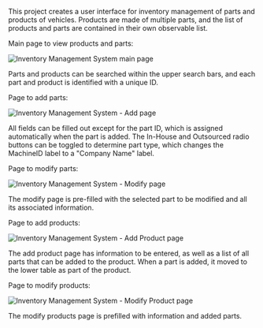 This project creates a user interface for inventory management of parts and products of vehicles. Products are made of multiple parts, and the list of products and parts are contained in their own observable list. 

Main page to view products and parts:

![Inventory Management System main page](https://github.com/Cthuluz/Inventory-System-Project/assets/23242570/5e399ad9-014c-42f7-8a59-483ea0bbb063)

Parts and products can be searched within the upper search bars, and each part and product is identified with a unique ID.

Page to add parts:

![Inventory Management System - Add page](https://github.com/Cthuluz/Inventory-System-Project/assets/23242570/2e4ea61e-5aaf-403c-a15f-ce28e7630497)

All fields can be filled out except for the part ID, which is assigned automatically when the part is added. The In-House and Outsourced radio buttons can be toggled to determine part type, which changes the MachineID label to a "Company Name" label.

Page to modify parts:

![Inventory Management System - Modify page](https://github.com/Cthuluz/Inventory-System-Project/assets/23242570/11d4d975-e6bf-4859-976c-76f4a77dde03)

The modify page is pre-filled with the selected part to be modified and all its associated information.

Page to add products:

![Inventory Management System - Add Product page](https://github.com/Cthuluz/Inventory-System-Project/assets/23242570/cfb0a6d6-8c46-4fd7-9be1-b414af7b4321)

The add product page has information to be entered, as well as a list of all parts that can be added to the product. When a part is added, it moved to the lower table as part of the product.

Page to modify products:

![Inventory Management System - Modify Product page](https://github.com/Cthuluz/Inventory-System-Project/assets/23242570/8cd5fdf0-1c40-4ddb-9218-dfd4b3766a5d)

The modify products page is prefilled with information and added parts.
